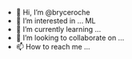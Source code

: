 - 👋 Hi, I’m @bryceroche
- 👀 I’m interested in ... ML
- 🌱 I’m currently learning ...
- 💞️ I’m looking to collaborate on ...
- 📫 How to reach me ...

<!---
bryceroche/bryceroche is a ✨ special ✨ repository because its `README.md` (this file) appears on your GitHub profile.
You can click the Preview link to take a look at your changes.
--->

